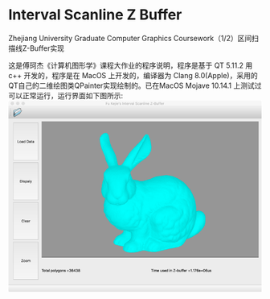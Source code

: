 # Interval Scanline Z Buffer
Zhejiang University Graduate Computer Graphics Coursework（1/2）区间扫描线Z-Buffer实现

这是傅珂杰《计算机图形学》课程大作业的程序说明，程序是基于 QT 5.11.2 用c++ 开发的，程序是在 MacOS 上开发的，编译器为 Clang 8.0(Apple)，采用的QT自己的二维绘图类QPainter实现绘制的。已在MacOS Mojave 10.14.1 上测试过可以正常运行，运行界面如下图所示:
![avatar](/ui.png)
